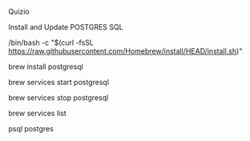 Quizio



Install and Update POSTGRES SQL 


/bin/bash -c "$(curl -fsSL https://raw.githubusercontent.com/Homebrew/install/HEAD/install.sh)"


brew install postgresql


brew services start postgresql


brew services stop postgresql

brew services list

psql postgres

